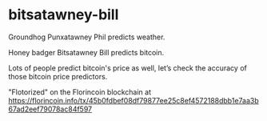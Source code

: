 # bitsatawney-bill
Groundhog Punxatawney Phil predicts weather. 

Honey badger Bitsatawney Bill predicts bitcoin.  

Lots of people predict bitcoin's price as well, let’s check the accuracy of those bitcoin price predictors.


"Flotorized" on the Florincoin blockchain at https://florincoin.info/tx/45b0fdbef08df79877ee25c8ef4572188dbb1e7aa3b67ad2eef79078ac84f597
